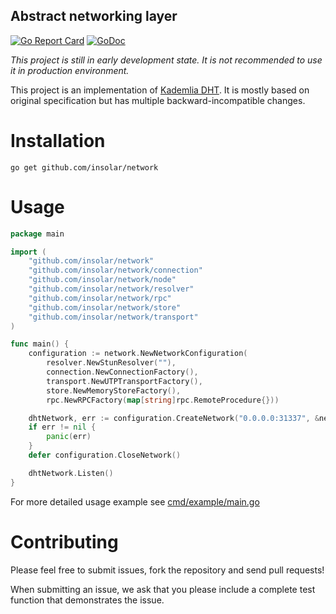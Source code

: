 Abstract networking layer
-------------------------

[![Go Report Card](https://goreportcard.com/badge/github.com/insolar/network)](https://goreportcard.com/report/github.com/insolar/network)
[![GoDoc](https://godoc.org/github.com/insolar/network?status.svg)](https://godoc.org/github.com/insolar/network)

_This project is still in early development state.
It is not recommended to use it in production environment._

This project is an implementation of [Kademlia DHT](https://en.wikipedia.org/wiki/Kademlia).
It is mostly based on original specification but has multiple backward-incompatible changes.


Installation
============

    go get github.com/insolar/network


Usage
=====

```go
package main

import (
	"github.com/insolar/network"
	"github.com/insolar/network/connection"
	"github.com/insolar/network/node"
	"github.com/insolar/network/resolver"
	"github.com/insolar/network/rpc"
	"github.com/insolar/network/store"
	"github.com/insolar/network/transport"
)

func main() {
	configuration := network.NewNetworkConfiguration(
		resolver.NewStunResolver(""),
		connection.NewConnectionFactory(),
		transport.NewUTPTransportFactory(),
		store.NewMemoryStoreFactory(),
		rpc.NewRPCFactory(map[string]rpc.RemoteProcedure{}))

	dhtNetwork, err := configuration.CreateNetwork("0.0.0.0:31337", &network.Options{})
	if err != nil {
		panic(err)
	}
	defer configuration.CloseNetwork()

	dhtNetwork.Listen()
}
```

For more detailed usage example see [cmd/example/main.go](cmd/example/main.go)


Contributing
=========

Please feel free to submit issues, fork the repository and send pull requests!

When submitting an issue, we ask that you please include a complete test function that demonstrates the issue.
